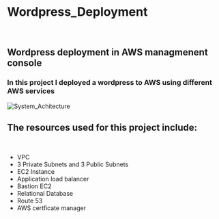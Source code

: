 # Wordpress_Deployment
<br>

## Wordpress deployment in AWS managmenent console
### In this project I deployed a wordpress to AWS using different AWS services

![System_Achitecture](https://github.com/user-attachments/assets/1db0c01e-4a05-4862-9aa7-456bc8715144)


## The resources used for this project include:
<br>

-  VPC
-  3 Private Subnets and 3 Public Subnets
-  EC2 Instance
-  Application load balancer
-  Bastion EC2
-  Relational Database
-  Route 53
-  AWS certficate manager
  
